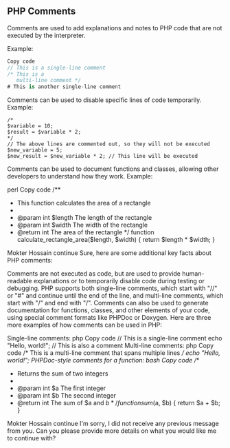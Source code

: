 ## PHP Comments 
Comments are used to add explanations and notes to PHP code that are not executed by the interpreter.

Example:

``` csharp
Copy code
// This is a single-line comment
/* This is a 
   multi-line comment */
# This is another single-line comment
```
Comments can be used to disable specific lines of code temporarily.
Example:

```
/*
$variable = 10;
$result = $variable * 2;
*/
// The above lines are commented out, so they will not be executed
$new_variable = 5;
$new_result = $new_variable * 2; // This line will be executed
```

Comments can be used to document functions and classes, allowing other developers to understand how they work.
Example:

perl
Copy code
/**
 * This function calculates the area of a rectangle
 * 
 * @param int $length The length of the rectangle
 * @param int $width The width of the rectangle
 * @return int The area of the rectangle
 */
function calculate_rectangle_area($length, $width) {
   return $length * $width;
}



Mokter Hossain
continue
Sure, here are some additional key facts about PHP comments:

Comments are not executed as code, but are used to provide human-readable explanations or to temporarily disable code during testing or debugging.
PHP supports both single-line comments, which start with "//" or "#" and continue until the end of the line, and multi-line comments, which start with "/" and end with "/".
Comments can also be used to generate documentation for functions, classes, and other elements of your code, using special comment formats like PHPDoc or Doxygen.
Here are three more examples of how comments can be used in PHP:

Single-line comments:
php
Copy code
// This is a single-line comment
echo "Hello, world!"; // This is also a comment
Multi-line comments:
php
Copy code
/* This is a
multi-line comment
that spans multiple lines */
echo "Hello, world!";
PHPDoc-style comments for a function:
bash
Copy code
/**
 * Returns the sum of two integers
 *
 * @param int $a The first integer
 * @param int $b The second integer
 * @return int The sum of $a and $b
 */
function sum($a, $b) {
    return $a + $b;
}



Mokter Hossain
continue
I'm sorry, I did not receive any previous message from you. Can you please provide more details on what you would like me to continue with?




